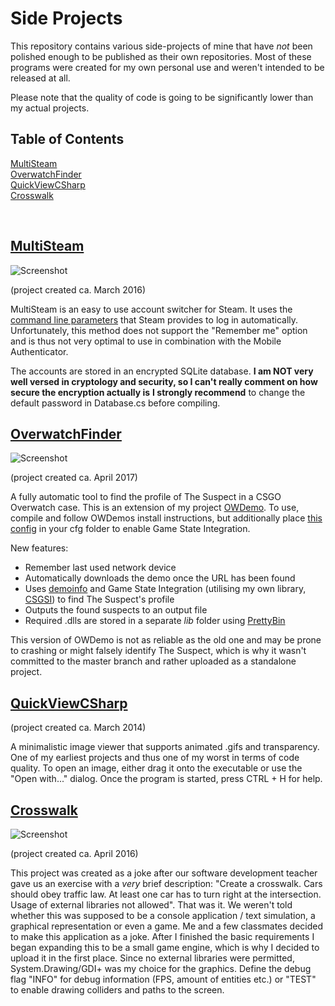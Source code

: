 # Side Projects
This repository contains various side-projects of mine that have *not* been polished enough to be published as their own repositories. Most of these programs were created for my own personal use and weren't intended to be released at all.

Please note that the quality of code is going to be significantly lower than my actual projects.

## Table of Contents  
[MultiSteam](#multisteam)  
[OverwatchFinder](#overwatchfinder)  
[QuickViewCSharp](#QuickViewCSharp)  
[Crosswalk](#crosswalk)  

<br>

## [MultiSteam](https://github.com/rakijah/SideProjects/tree/master/MultiSteam)
![Screenshot](http://i.imgur.com/fPEfJ9A.png)

(project created ca. March 2016)

MultiSteam is an easy to use account switcher for Steam. It uses the [command line parameters](https://developer.valvesoftware.com/wiki/Command_Line_Options#Command-line_parameters_2) that Steam provides to log in automatically. Unfortunately, this method does not support the "Remember me" option and is thus not very optimal to use in combination with the Mobile Authenticator.

The accounts are stored in an encrypted SQLite database. **I am NOT very well versed in cryptology and security, so I can't really comment on how secure the encryption actually is**
**I strongly recommend** to change the default password in Database.cs before compiling.

## [OverwatchFinder](https://github.com/rakijah/SideProjects/tree/master/OverwatchFinder)
![Screenshot](http://i.imgur.com/SNCD9Vh.png)

(project created ca. April 2017)

A fully automatic tool to find the profile of The Suspect in a CSGO Overwatch case.
This is an extension of my project [OWDemo](https://github.com/rakijah/OWDemo). To use, compile and follow OWDemos install instructions, but additionally place [this config](https://github.com/rakijah/SideProjects/tree/master/OverwatchFinder/cfg/gamestate_integration_overwatch.cfg) in your cfg folder to enable Game State Integration.

New features:
* Remember last used network device
* Automatically downloads the demo once the URL has been found
* Uses [demoinfo](https://github.com/StatsHelix/demoinfo) and Game State Integration (utilising my own library, [CSGSI](https://github.com/rakijah/CSGSI)) to find The Suspect's profile
* Outputs the found suspects to an output file
* Required .dlls are stored in a separate *lib* folder using [PrettyBin](https://github.com/slmjy/PrettyBin)

This version of OWDemo is not as reliable as the old one and may be prone to crashing or might falsely identify The Suspect, which is why it wasn't committed to the master branch and rather uploaded as a standalone project.

## [QuickViewCSharp](https://github.com/rakijah/SideProjects/tree/master/QuickViewCSharp)

(project created ca. March 2014)

A minimalistic image viewer that supports animated .gifs and transparency.
One of my earliest projects and thus one of my worst in terms of code quality. 
To open an image, either drag it onto the executable or use the "Open with..." dialog. Once the program is started, press CTRL + H for help.

## [Crosswalk](https://github.com/rakijah/SideProjects/tree/master/Crosswalk)

![Screenshot](http://i.imgur.com/8bMCoUc.png)

(project created ca. April 2016)

This project was created as a joke after our software development teacher gave us an exercise with a *very* brief description: "Create a crosswalk. Cars should obey traffic law. At least one car has to turn right at the intersection. Usage of external libraries not allowed". That was it. We weren't told whether this was supposed to be a console application / text simulation, a graphical representation or even a game. Me and a few classmates decided to make this application as a joke.
After I finished the basic requirements I began expanding this to be a small game engine, which is why I decided to upload it in the first place.
Since no external libraries were permitted, System.Drawing/GDI+ was my choice for the graphics.
Define the debug flag "INFO" for debug information (FPS, amount of entities etc.) or "TEST" to enable drawing colliders and paths to the screen.